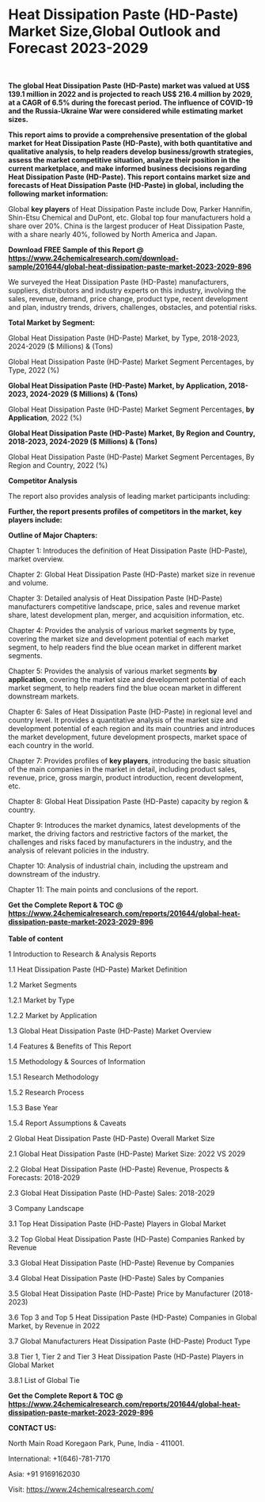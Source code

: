 <h1>Heat Dissipation Paste (HD-Paste) Market Size,Global Outlook and Forecast 2023-2029</h1><br/><p><strong>The global Heat Dissipation Paste (HD-Paste) market was valued at US$ 139.1 million in 2022 and is projected to reach US$ 216.4 million by 2029, at a <strong>CAGR</strong> of 6.5% during the forecast period. The influence of COVID-19 and the Russia-Ukraine War were considered while estimating market sizes.</strong></p><p><strong>This report aims to provide a comprehensive presentation of the global market for Heat Dissipation Paste (HD-Paste), with both quantitative and qualitative analysis, to help readers develop business/growth strategies, assess the market competitive situation, analyze their position in the current marketplace, and make informed business decisions regarding Heat Dissipation Paste (HD-Paste). This report contains market size and forecasts of Heat Dissipation Paste (HD-Paste) in global, including the following market information:</strong></p><p>Global <strong>key players</strong> of Heat Dissipation Paste include Dow, Parker Hannifin, Shin-Etsu Chemical and DuPont, etc. Global top four manufacturers hold a share over 20%. China is the largest producer of Heat Dissipation Paste, with a share nearly 40%, followed by North America and Japan.</p><div><b>Download FREE Sample of this Report @ <a href="https://www.24chemicalresearch.com/download-sample/201644/global-heat-dissipation-paste-market-2023-2029-896">https://www.24chemicalresearch.com/download-sample/201644/global-heat-dissipation-paste-market-2023-2029-896</a></b></div><p>We surveyed the Heat Dissipation Paste (HD-Paste) manufacturers, suppliers, distributors and industry experts on this industry, involving the sales, revenue, demand, price change, product type, recent development and plan, industry trends, drivers, challenges, obstacles, and potential risks.</p><p><strong>Total Market by Segment:</strong></p><p>Global Heat Dissipation Paste (HD-Paste) Market, by Type, 2018-2023, 2024-2029 ($ Millions) & (Tons)</p><p>Global Heat Dissipation Paste (HD-Paste) Market Segment Percentages, by Type, 2022 (%)</p><p><strong>Global Heat Dissipation Paste (HD-Paste) Market, <strong>by Application</strong>, 2018-2023, 2024-2029 ($ Millions) & (Tons)</strong></p><p>Global Heat Dissipation Paste (HD-Paste) Market Segment Percentages, <strong>by Application</strong>, 2022 (%)</p><p><strong>Global Heat Dissipation Paste (HD-Paste) Market, By Region and Country, 2018-2023, 2024-2029 ($ Millions) & (Tons)</strong></p><p>Global Heat Dissipation Paste (HD-Paste) Market Segment Percentages, By Region and Country, 2022 (%)</p><p><strong>Competitor Analysis</strong></p><p>The report also provides analysis of leading market participants including:</p><p><strong>Further, the report presents profiles of competitors in the market, <strong>key players</strong> include:</strong></p><p><strong>Outline of Major Chapters:</strong></p><p>Chapter 1: Introduces the definition of Heat Dissipation Paste (HD-Paste), market overview.</p><p>Chapter 2: Global Heat Dissipation Paste (HD-Paste) market size in revenue and volume.</p><p>Chapter 3: Detailed analysis of Heat Dissipation Paste (HD-Paste) manufacturers competitive landscape, price, sales and revenue market share, latest development plan, merger, and acquisition information, etc.</p><p>Chapter 4: Provides the analysis of various market segments by type, covering the market size and development potential of each market segment, to help readers find the blue ocean market in different market segments.</p><p>Chapter 5: Provides the analysis of various market segments <strong>by application</strong>, covering the market size and development potential of each market segment, to help readers find the blue ocean market in different downstream markets.</p><p>Chapter 6: Sales of Heat Dissipation Paste (HD-Paste) in regional level and country level. It provides a quantitative analysis of the market size and development potential of each region and its main countries and introduces the market development, future development prospects, market space of each country in the world.</p><p>Chapter 7: Provides profiles of <strong>key players</strong>, introducing the basic situation of the main companies in the market in detail, including product sales, revenue, price, gross margin, product introduction, recent development, etc.</p><p>Chapter 8: Global Heat Dissipation Paste (HD-Paste) capacity by region & country.</p><p>Chapter 9: Introduces the market dynamics, latest developments of the market, the driving factors and restrictive factors of the market, the challenges and risks faced by manufacturers in the industry, and the analysis of relevant policies in the industry.</p><p>Chapter 10: Analysis of industrial chain, including the upstream and downstream of the industry.</p><p>Chapter 11: The main points and conclusions of the report.</p><div><b>Get the Complete Report & TOC @ <a href="https://www.24chemicalresearch.com/reports/201644/global-heat-dissipation-paste-market-2023-2029-896">https://www.24chemicalresearch.com/reports/201644/global-heat-dissipation-paste-market-2023-2029-896</a></b></div><br><b>Table of content</b><p>1 Introduction to Research & Analysis Reports<br />
 
  1.1 Heat Dissipation Paste (HD-Paste) Market Definition<br />
 
  1.2 Market Segments<br />
 
  1.2.1 Market by Type<br />
 
  1.2.2 Market by Application<br />
 
  1.3 Global Heat Dissipation Paste (HD-Paste) Market Overview<br />
 
  1.4 Features & Benefits of This Report<br />
 
  1.5 Methodology & Sources of Information<br />
 
  1.5.1 Research Methodology<br />
 
  1.5.2 Research Process<br />
 
  1.5.3 Base Year<br />
 
  1.5.4 Report Assumptions & Caveats<br />
 
 2 Global Heat Dissipation Paste (HD-Paste) Overall Market Size<br />
 
  2.1 Global Heat Dissipation Paste (HD-Paste) Market Size: 2022 VS 2029<br />
 
  2.2 Global Heat Dissipation Paste (HD-Paste) Revenue, Prospects & Forecasts: 2018-2029<br />
 
  2.3 Global Heat Dissipation Paste (HD-Paste) Sales: 2018-2029<br />
 
 3 Company Landscape<br />
 
  3.1 Top Heat Dissipation Paste (HD-Paste) Players in Global Market<br />
 
  3.2 Top Global Heat Dissipation Paste (HD-Paste) Companies Ranked by Revenue<br />
 
  3.3 Global Heat Dissipation Paste (HD-Paste) Revenue by Companies<br />
 
  3.4 Global Heat Dissipation Paste (HD-Paste) Sales by Companies<br />
 
  3.5 Global Heat Dissipation Paste (HD-Paste) Price by Manufacturer (2018-2023)<br />
 
  3.6 Top 3 and Top 5 Heat Dissipation Paste (HD-Paste) Companies in Global Market, by Revenue in 2022<br />
 
  3.7 Global Manufacturers Heat Dissipation Paste (HD-Paste) Product Type<br />
 
  3.8 Tier 1, Tier 2 and Tier 3 Heat Dissipation Paste (HD-Paste) Players in Global Market<br />
 
  3.8.1 List of Global Tie<br><div><b>Get the Complete Report & TOC @ <a href="https://www.24chemicalresearch.com/reports/201644/global-heat-dissipation-paste-market-2023-2029-896">https://www.24chemicalresearch.com/reports/201644/global-heat-dissipation-paste-market-2023-2029-896</a></b></div></p>
 
 <b>CONTACT US:</b><br>
 
 North Main Road Koregaon Park, Pune, India - 411001.<br/>
 
 International: +1(646)-781-7170<br/>
 
 Asia: +91 9169162030<br/>
 
 Visit: <a href="https://www.24chemicalresearch.com/">https://www.24chemicalresearch.com/</a>
 
 <br>